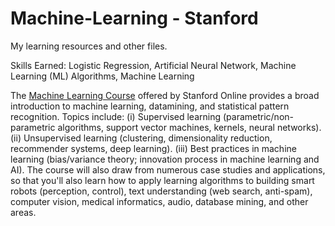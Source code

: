 # Machine-Learning - Stanford

My learning resources and other files.

Skills Earned:
Logistic Regression, Artificial Neural Network, Machine Learning (ML) Algorithms, Machine Learning

The [Machine Learning Course](https://www.coursera.org/learn/machine-learning) offered by Stanford Online provides a broad introduction to machine learning, datamining, and statistical pattern recognition. Topics include: (i) Supervised learning (parametric/non-parametric algorithms, support vector machines, kernels, neural networks). (ii) Unsupervised learning (clustering, dimensionality reduction, recommender systems, deep learning). (iii) Best practices in machine learning (bias/variance theory; innovation process in machine learning and AI). The course will also draw from numerous case studies and applications, so that you'll also learn how to apply learning algorithms to building smart robots (perception, control), text understanding (web search, anti-spam), computer vision, medical informatics, audio, database mining, and other areas.
